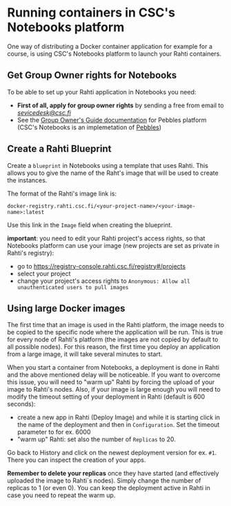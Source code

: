 # Running containers in CSC's Notebooks platform
One way of distributing a Docker container application for example for a course, is using CSC's Notebooks platform to launch your Rahti containers.

## Get Group Owner rights for Notebooks
To be able to set up your Rahti application in Notebooks you need:
- **First of all, apply for group owner rights** by sending a free from email to *sevicedesk@csc.fi*
- See the [Group Owner's Guide documentation](http://cscfi.github.io/pebbles/group_owners_guide.html) for Pebbles platform (CSC's Notebooks is an implemetation of [Pebbles](https://github.com/CSCfi/pebbles))

## Create a Rahti Blueprint
Create a `blueprint` in Notebooks using a template that uses Rahti. This allows you to give the name of the Raht's image that will be used to create the instances.

The format of the Rahti's image link is:
```
docker-registry.rahti.csc.fi/<your-project-name>/<your-image-name>:latest
```
Use this link in the `Image` field when creating the blueprint.

**important**: you need to edit your Rahti project's access rights, so that Notebooks platform can use your image (new projects are set as private in Rahti's registry):
- go to https://registry-console.rahti.csc.fi/registry#/projects
- select your project
- change your project's access rights to  `Anonymous: Allow all unauthenticated users to pull images`

## Using large Docker images
The first time that an image is used in the Rahti platform, the image needs to be copied to the specific node where the application will be run. This is true for every node of Rahti's platform (the images are not copied by default to all possible nodes). For this reason, the first time you deploy an application from a large image, it will take several minutes to start.

When you start a container from Notebooks, a deployment is done in Rahti and the above mentioned delay will be noticeable. If you want to overcome this issue, you will need to "warm up" Rahti by forcing the upload of your image to Rahti's nodes.
Also, if your image is large enough you will need to modify the timeout setting of your deployment in Rahti (default is 600 seconds):
- create a new app in Rahti (Deploy Image) and while it is starting click in the name of the deployment and then in `Configuration`. Set the timeout parameter to for ex. 6000
- "warm up" Rahti: set also the number of `Replicas` to 20.

Go back to History and click on the newest deployment version for ex. `#1`. There you can inspect the creation of your apps.

**Remember to delete your replicas** once they have started (and effectively uploaded the image to Rahti´s nodes). Simply change the number of replicas to 1 (or even 0). You can keep the deployment active in Rahti in case you need to repeat the warm up.

